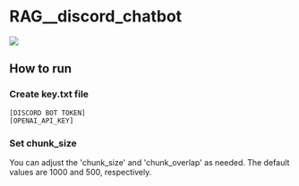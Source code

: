 # RAG__discord_chatbot

![](https://miro.medium.com/v2/resize:fit:1100/format:webp/1*pvD0sDAZyrI8w_Tyw2FdCQ.png)

## How to run

### Create key.txt file
```
[DISCORD BOT TOKEN]
[OPENAI_API_KEY]
```
### Set chunk_size
You can adjust the 'chunk_size' and 'chunk_overlap' as needed.
The default values are 1000 and 500, respectively.